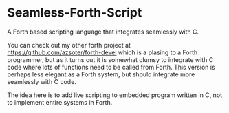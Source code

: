 # Seamless-Forth-Script
 A Forth based scripting language that integrates seamlessly with C.

You can check out my other forth project at https://github.com/azsoter/forth-devel
which is a plasing to a Forth programmer, but as it turns out it is somewhat clumsy
to integrate with C code where lots of functions need to be called from Forth.
This version is perhaps less elegant as a Forth system, but should integrate more seamlessly
with C code.

The idea here is to add live scripting to embedded program written in C, not to implement
entire systems in Forth.

